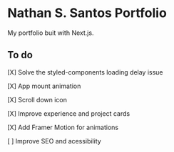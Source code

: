 # Nathan S. Santos Portfolio

My portfolio buit with Next.js.

## To do

[X] Solve the styled-components loading delay issue

[X] App mount animation

[X] Scroll down icon

[X] Improve experience and project cards

[X] Add Framer Motion for animations

[ ] Improve SEO and acessibility
